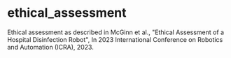 # ethical_assessment
Ethical assessment as described in McGinn et al., "Ethical Assessment of a Hospital Disinfection Robot", In 2023 International Conference on Robotics and Automation (ICRA), 2023.
